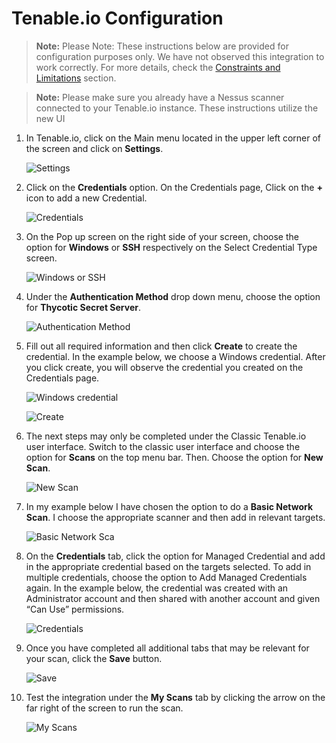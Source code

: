 [title]: # (Tenable.io Configuration)
[tags]: # (Tenable.sc)
[priority]: # (300)
# Tenable.io Configuration

   >**Note:** Please Note: These instructions below are provided for configuration purposes only. We have not observed this integration to work correctly. For more details, check the [Constraints and Limitations](../../tenable\getting-started\constraints.md) section.

   >**Note:** Please make sure you already have a Nessus scanner connected to your Tenable.io instance. These instructions utilize the new UI

1. In Tenable.io, click on the Main menu located in the upper left corner of the screen and click on __Settings__.

   ![Settings](images/tenableio1.png)
1. Click on the __Credentials__ option. On the Credentials page, Click on the __+__ icon to add a new Credential.

   ![Credentials](images/tenableio2.png)
1. On the Pop up screen on the right side of your screen, choose the option for __Windows__ or __SSH__ respectively on the Select Credential Type screen.

   ![Windows or SSH](images/tenableio3.png)
1. Under the __Authentication Method__ drop down menu, choose the option for __Thycotic Secret Server__.

   ![Authentication Method](images/tenableio4.png)
1. Fill out all required information and then click __Create__ to create the credential. In the example below, we choose a Windows credential. After you click create, you will observe the credential you created on the Credentials page.

   ![Windows credential](images/tenableio5.png)

   ![Create](images/tenableio6.png)
1. The next steps may only be completed under the Classic Tenable.io user interface. Switch to the classic user interface and choose the option for __Scans__ on the top menu bar. Then. Choose the option for __New Scan__.

   ![New Scan](images/tenableio7.png)
1. In my example below I have chosen the option to do a __Basic Network Scan__. I choose the appropriate scanner and then add in relevant targets.

   ![Basic Network Sca](images/tenableio8.png)
1. On the __Credentials__ tab, click the option for Managed Credential and add in the appropriate credential based on the targets selected. To add in multiple credentials, choose the option to Add Managed Credentials again. In the example below, the credential was created with an Administrator account and then shared with another account and given “Can Use” permissions.

   ![Credentials](images/tenableio9.png)
1. Once you have completed all additional tabs that may be relevant for your scan, click the __Save__ button.

   ![Save](images/tenableio10.png)
1. Test the integration under the __My Scans__ tab by clicking the arrow on the far right of the screen to run the scan.

   ![My Scans](images/tenableio11.png)
